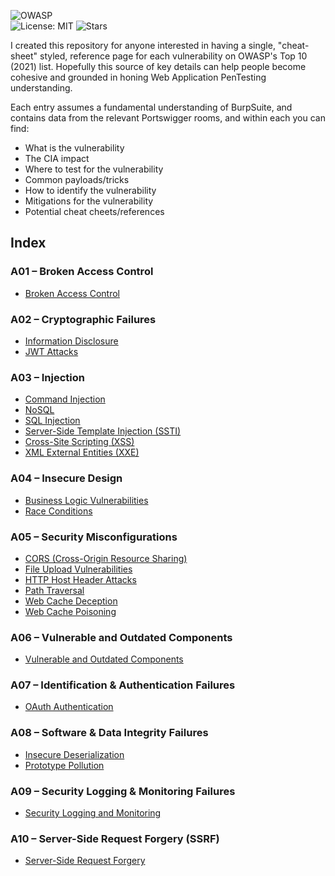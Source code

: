 ![OWASP](https://img.shields.io/badge/OWASP-Top%2010-blue)  
![License: MIT](https://img.shields.io/badge/License-MIT-green.svg)
![Stars](https://img.shields.io/github/stars/nullsec125/OWASP-Top-10-2021?style=social)


I created this repository for anyone interested in having a single, "cheat-sheet" styled, reference page for each vulnerability on OWASP's Top 10 (2021) list.
Hopefully this source of key details can help people become cohesive and grounded in honing Web Application PenTesting understanding. 

Each entry assumes a fundamental understanding of BurpSuite, and contains data from the relevant Portswigger rooms, and within each you can find:
- What is the vulnerability
- The CIA impact
- Where to test for the vulnerability
- Common payloads/tricks
- How to identify the vulnerability
- Mitigations for the vulnerability
- Potential cheat cheets/references


## Index

### A01 – Broken Access Control
- [Broken Access Control](A01-Broken-Access-Control/Broken-Access-Control.md)

### A02 – Cryptographic Failures
- [Information Disclosure](A02-Cryptographic-Failures/Information-Disclosure.md)
- [JWT Attacks](A02-Cryptographic-Failures/JWT-Attacks.md)

### A03 – Injection
- [Command Injection](A03-Injection/Command-Injection.md)
- [NoSQL](A03-Injection/NoSQL.md)
- [SQL Injection](A03-Injection/SQL-Injection.md)
- [Server-Side Template Injection (SSTI)](A03-Injection/SSTI-Server-Side-Template-Injection.md)
- [Cross-Site Scripting (XSS)](A03-Injection/XSS-Cross-Site-Scripting.md)
- [XML External Entities (XXE)](A03-Injection/XXE-XML-External-Entities-Injection.md)

### A04 – Insecure Design
- [Business Logic Vulnerabilities](A04-Insecure-Design/Business-Logic-Vulnerabilities.md)
- [Race Conditions](A04-Insecure-Design/Race-Conditions.md)

### A05 – Security Misconfigurations
- [CORS (Cross-Origin Resource Sharing)](A05-Security-Misconfigurations/CORS-Cross-Origin-Resource-Sharing.md)
- [File Upload Vulnerabilities](A05-Security-Misconfigurations/File-Upload-Vulnerabilities.md)
- [HTTP Host Header Attacks](A05-Security-Misconfigurations/HTTP-Host-Header-Attacks.md)
- [Path Traversal](A05-Security-Misconfigurations/Path-Traversal.md)
- [Web Cache Deception](A05-Security-Misconfigurations/Web-Cache-Deception.md)
- [Web Cache Poisoning](A05-Security-Misconfigurations/Web-Cache-Poisoning.md)

### A06 – Vulnerable and Outdated Components
- [Vulnerable and Outdated Components](A06-Vulnerable-and-Outdated-Components/Vulnerable-and-Outdated-Components.md)

### A07 – Identification & Authentication Failures
- [OAuth Authentication](A07-Broken-Authentication/OAuth-Authentication.md)

### A08 – Software & Data Integrity Failures
- [Insecure Deserialization](A08-Software-and-Data-Integrity-Failures/Insecure-Deserialization.md)
- [Prototype Pollution](A08-Software-and-Data-Integrity-Failures/Prototype-Pollution.md)

### A09 – Security Logging & Monitoring Failures
- [Security Logging and Monitoring](A09-Security-Logging-and-Monitoring/Security-Logging-and-Monitoring.md)

### A10 – Server-Side Request Forgery (SSRF)
- [Server-Side Request Forgery](A10-Server-Side-Request-Forgery/Server-Side-Request-Forgery.md)
